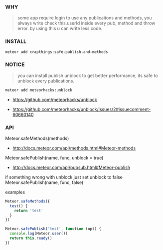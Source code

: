 ### WHY

> some app require login to use any publicaitons and methods, you always write check this.userId inside every pub, method and throw error. by using this u can write less code.

### INSTALL

```bash
meteor add crapthings:safe-publish-and-methods
```

### NOTICE

> you can install publish unblock to get better performance, its safe to unblock every publications.

```bash
meteor add meteorhacks:unblock
```

* https://github.com/meteorhacks/unblock

* https://github.com/meteorhacks/unblock/issues/2#issuecomment-60660140

### API

Meteor.safeMethods(methods)

* http://docs.meteor.com/api/methods.html#Meteor-methods

Meteor.safePublish(name, func, unblock = true)

* http://docs.meteor.com/api/pubsub.html#Meteor-publish

if something wrong with unblock just set unblock to false
Meteor.safePublish(name, func, false)

examples

```javascript
Meteor.safeMethods({
  test() {
    return 'test'
  }
})
```

```javascript
Meteor.safePublish('test', function (opt) {
  console.log(Meteor.user())
  return this.ready()
})
```
